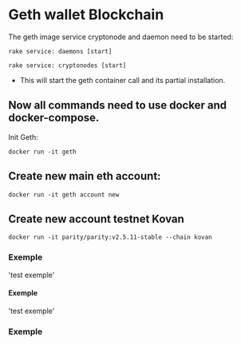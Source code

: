 # Geth wallet Blockchain

The geth image service cryptonode and daemon need to be started:

```rake service: daemons [start]```

```rake service: cryptonodes [start]```

* This will start the geth container call and its partial installation.

## Now all commands need to use docker and docker-compose.

Init Geth:

```docker run -it geth```


## Create new main eth account:

```docker run -it geth account new```

## Create new account testnet Kovan

```docker run -it parity/parity:v2.5.11-stable --chain kovan```





### Exemple
'test exemple'

#### Exemple
'test exemple'

### Exemple



